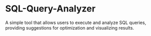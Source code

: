 # SQL-Query-Analyzer
A simple tool that allows users to execute and analyze SQL queries, providing suggestions for optimization and visualizing results.
